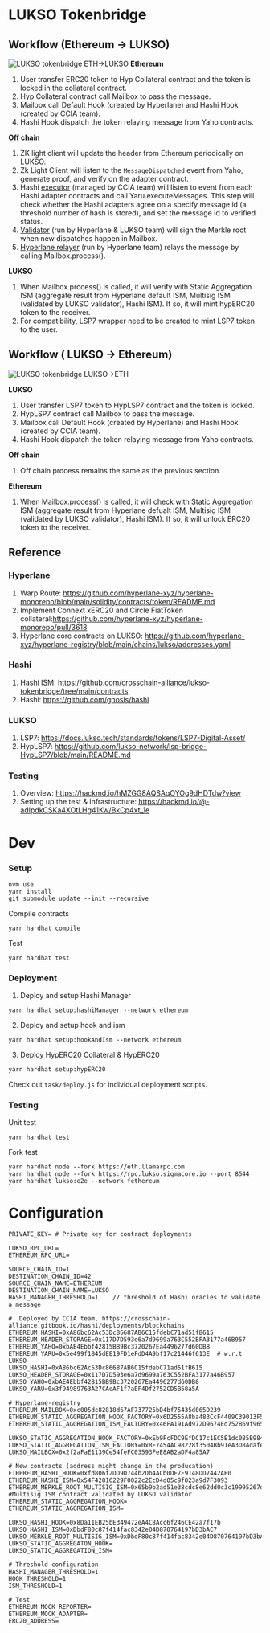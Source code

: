 # LUKSO Tokenbridge

## Workflow (Ethereum → LUKSO)

![LUKSO tokenbridge ETH->LUKSO](./static/img/ETH_LUKSO.png)
**Ethereum**

1. User transfer ERC20 token to Hyp Collateral contract and the token is locked in the collateral contract.
2. Hyp Collateral contract call Mailbox to pass the message.
3. Mailbox call Default Hook (created by Hyperlane) and Hashi Hook (created by CCIA team).
4. Hashi Hook dispatch the token relaying message from Yaho contracts.

**Off chain**

1. ZK light client will update the header from Ethereum periodically on LUKSO.
1. Zk Light Client will listen to the `MessageDispatched` event from Yaho, generate proof, and verify on the adapter contract.
1. Hashi [executor](https://github.com/gnosis/hashi/tree/feat/v0.2.0/packages/executor) (managed by CCIA team) will listen to event from each Hashi adapter contracts and call Yaru.executeMessages. This step will check whether the Hashi adapters agree on a specify message id (a threshold number of hash is stored), and set the message Id to verified status.
1. [Validator](https://docs.hyperlane.xyz/docs/protocol/agents/validators) (run by Hyperlane & LUKSO team) will sign the Merkle root when new dispatches happen in Mailbox.
1. [Hyperlane relayer](https://docs.hyperlane.xyz/docs/protocol/agents/relayer) (run by Hyperlane team) relays the message by calling Mailbox.process().

**LUKSO**

1. When Mailbox.process() is called, it will verify with Static Aggregation ISM (aggregate result from Hyperlane default ISM, Multisig ISM (validated by LUKSO validator), Hashi ISM). If so, it will mint hypERC20 token to the receiver.
2. For compatibility, LSP7 wrapper need to be created to mint LSP7 token to the user.

## Workflow ( LUKSO → Ethereum)

![LUKSO tokenbridge LUKSO->ETH](./static/img/LUKSO_ETH.png)

**LUKSO**

1. User transfer LSP7 token to HypLSP7 contract and the token is locked.
2. HypLSP7 contract call Mailbox to pass the message.
3. Mailbox call Default Hook (created by Hyperlane) and Hashi Hook (created by CCIA team).
4. Hashi Hook dispatch the token relaying message from Yaho contracts.

**Off chain**

1. Off chain process remains the same as the previous section.

**Ethereum**

1. When Mailbox.process() is called, it will check with Static Aggregation ISM (aggregate result from Hyperlane defualt ISM, Multisig ISM (validated by LUKSO validator), Hashi ISM). If so, it will unlock ERC20 token to the receiver.

## Reference

### Hyperlane

1. Warp Route: https://github.com/hyperlane-xyz/hyperlane-monorepo/blob/main/solidity/contracts/token/README.md
2. Implement Connext xERC20 and Circle FiatToken collateral:https://github.com/hyperlane-xyz/hyperlane-monorepo/pull/3618
3. Hyperlane core contracts on LUKSO: https://github.com/hyperlane-xyz/hyperlane-registry/blob/main/chains/lukso/addresses.yaml

### Hashi

1. Hashi ISM: https://github.com/crosschain-alliance/lukso-tokenbridge/tree/main/contracts
2. Hashi: https://github.com/gnosis/hashi

### LUKSO

1. LSP7: https://docs.lukso.tech/standards/tokens/LSP7-Digital-Asset/
2. HypLSP7: https://github.com/lukso-network/lsp-bridge-HypLSP7/blob/main/README.md

### Testing

1. Overview: https://hackmd.io/hMZGG8AQSAqOYOg9dHDTdw?view
2. Setting up the test & infrastructure: https://hackmd.io/@-adIpdkCSKa4XOtLHg41Kw/BkCp4xt_1e

# Dev

### Setup

```
nvm use
yarn install
git submodule update --init --recursive
```

Compile contracts

```
yarn hardhat compile
```

Test

```
yarn hardhat test
```

### Deployment

1. Deploy and setup Hashi Manager

```
yarn hardhat setup:hashiManager --network ethereum
```

2. Deploy and setup hook and ism

```
yarn hardhat setup:hookAndIsm --network ethereum
```

3. Deploy HypERC20 Collateral & HypERC20

```
yarn hardhat setup:hypERC20
```

Check out `task/deploy.js` for individual deployment scripts.

### Testing

Unit test

```
yarn hardhat test
```

Fork test

```
yarn hardhat node --fork https://eth.llamarpc.com
yarn hardhat node --fork https://rpc.lukso.sigmacore.io --port 8544
yarn hardhat lukso:e2e --network fethereum
```

# Configuration

```
PRIVATE_KEY= # Private key for contract deployments

LUKSO_RPC_URL=
ETHEREUM_RPC_URL=

SOURCE_CHAIN_ID=1
DESTINATION_CHAIN_ID=42
SOURCE_CHAIN_NAME=ETHEREUM
DESTINATION_CHAIN_NAME=LUKSO
HASHI_MANAGER_THRESHOLD=1    // threshold of Hashi oracles to validate a message

#  Deployed by CCIA team, https://crosschain-alliance.gitbook.io/hashi/deployments/blockchains
ETHEREUM_HASHI=0xA86bc62Ac53Dc86687AB6C15fdebC71ad51fB615
ETHEREUM_HEADER_STORAGE=0x117D7D593e6a7d9699a763C552BFA3177a46B957
ETHEREUM_YAHO=0xbAE4Ebbf42815BB9Bc3720267Ea4496277d60DB8
ETHEREUM_YARU=0x5e499f1845dEE19FD1eFdD4A9bf17c21446f613E  # w.r.t LUKSO
LUKSO_HASHI=0xA86bc62Ac53Dc86687AB6C15fdebC71ad51fB615
LUKSO_HEADER_STORAGE=0x117D7D593e6a7d9699a763C552BFA3177a46B957
LUKSO_YAHO=0xbAE4Ebbf42815BB9Bc3720267Ea4496277d60DB8
LUKSO_YARU=0x3f94989763A27CAeAF1f7aEF4Df2752CD5B58a5A

# Hyperlane-registry
ETHEREUM_MAILBOX=0xc005dc82818d67AF737725bD4bf75435d065D239
ETHEREUM_STATIC_AGGREGATION_HOOK_FACTORY=0x6D2555A8ba483CcF4409C39013F5e9a3285D3C9E
ETHEREUM_STATIC_AGGREGATION_ISM_FACTORY=0x46FA191Ad972D9674Ed752B69f9659A0d7b22846

LUKSO_STATIC_AGGREGATION_HOOK_FACTORY=0xEb9FcFDC9EfDC17c1EC5E1dc085B98485da213D6
LUKSO_STATIC_AGGREGATION_ISM_FACTORY=0x8F7454AC98228f3504Bb91eA3D8Adafe6406110A
LUKSO_MAILBOX=0x2f2aFaE1139Ce54feFC03593FeE8AB2aDF4a85A7

# New contracts (address might change in the producation)
ETHEREUM_HASHI_HOOK=0xfd806f2DD9D744b2Db4ACb0DF7F9148DD7442AE0
ETHEREUM_HASHI_ISM=0x54F42816229F0022c2EcD4d05c9f823a9d7F3093
ETHEREUM_MERKLE_ROOT_MULTISIG_ISM=0x65b9b2ad51e38cdc8e62dd0c3c19995267dc177c #Multisig ISM contract validated by LUKSO validator
ETHEREUM_STATIC_AGGREGATION_HOOK=
ETHEREUM_STATIC_AGGREGATION_ISM=

LUKSO_HASHI_HOOK=0x8Da11EB25bE349472eA4C8Acc6f246CE42a7f17b
LUKSO_HASHI_ISM=0xDbdF80c87f414fac8342e04D870764197bD3bAC7
LUKSO_MERKLE_ROOT_MULTISIG_ISM=0xDbdF80c87f414fac8342e04D870764197bD3bAC7
LUKSO_STATIC_AGGREGATON_HOOK=
LUKSO_STATIC_AGGREGATION_ISM=

# Threshold configuration
HASHI_MANAGER_THRESHOLD=1
HOOK_THRESHOLD=1
ISM_THRESHOLD=1

# Test
ETHEREUM_MOCK_REPORTER=
ETHEREUM_MOCK_ADAPTER=
ERC20_ADDRESS=
```
